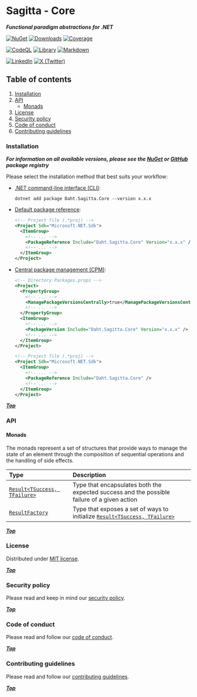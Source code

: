 # Sagitta - Core

***Functional paradigm abstractions for .NET***

[nuget-package-registry]: https://www.nuget.org/packages/Daht.Sagitta.Core

[![NuGet](https://img.shields.io/nuget/v/Daht.Sagitta.Core?style=for-the-badge&logo=nuget&logoColor=FFFFFF&label=NuGet&labelColor=000000&color=7950F2)][nuget-package-registry]
[![Downloads](https://img.shields.io/nuget/dt/Daht.Sagitta.Core?style=for-the-badge&logo=nuget&logoColor=FFFFFF&label=Downloads&labelColor=000000&color=7950F2)](https://www.nuget.org/stats/packages/Daht.Sagitta.Core?groupby=Version)
[![Coverage](https://img.shields.io/codecov/c/github/daht-x/sagitta-core?style=for-the-badge&logo=codecov&logoColor=FFFFFF&label=Coverage&labelColor=000000&color=7950F2)](https://app.codecov.io/gh/daht-x/sagitta-core)

[![CodeQL](https://img.shields.io/github/actions/workflow/status/daht-x/sagitta-core/codeql.yaml?style=for-the-badge&logo=github-actions&logoColor=FFFFFF&label=CodeQL&labelColor=000000)](https://github.com/daht-x/sagitta-core/actions/workflows/codeql.yaml)
[![Library](https://img.shields.io/github/actions/workflow/status/daht-x/sagitta-core/library.yaml?style=for-the-badge&logo=github-actions&logoColor=FFFFFF&label=Library&labelColor=000000)](https://github.com/daht-x/sagitta-core/actions/workflows/library.yaml)
[![Markdown](https://img.shields.io/github/actions/workflow/status/daht-x/sagitta-core/markdown.yaml?style=for-the-badge&logo=github-actions&logoColor=FFFFFF&label=Markdown&labelColor=000000)](https://github.com/daht-x/sagitta-core/actions/workflows/markdown.yaml)

[![LinkedIn](https://img.shields.io/badge/LinkedIn-000000?style=for-the-badge&logo=linkedin&logoColor=FFFFFF)](https://www.linkedin.com/in/daht-x)
[![X (Twitter)](https://img.shields.io/badge/X%20(Twitter)-000000?style=for-the-badge&logo=x&logoColor=FFFFFF)](https://twitter.com/_daht_x)

## Table of contents

1. [Installation](#installation)
2. [API](#api)
   - [Monads](#monads)
3. [License](#license)
4. [Security policy](#security-policy)
5. [Code of conduct](#code-of-conduct)
6. [Contributing guidelines](#contributing-guidelines)

### Installation

***For information on all available versions, please see the [NuGet][nuget-package-registry] or [GitHub](https://github.com/daht-x/sagitta-core/pkgs/nuget/Daht.Sagitta.Core) package registry***

Please select the installation method that best suits your workflow:

- [.NET command-line interface (CLI)](https://learn.microsoft.com/en-us/dotnet/core/tools):

  ```shell
  dotnet add package Daht.Sagitta.Core --version x.x.x
  ```

- [Default package reference](https://learn.microsoft.com/en-us/nuget/consume-packages/package-references-in-project-files):

  ```xml
  <!-- Project file (.*proj) -->
  <Project Sdk="Microsoft.NET.Sdk">
    <ItemGroup>
      <!-- ... -->
      <PackageReference Include="Daht.Sagitta.Core" Version="x.x.x" />
      <!-- ... -->
    </ItemGroup>
  </Project>
  ```

- [Central package management (CPM)](https://learn.microsoft.com/en-us/nuget/consume-packages/central-package-management):

  ```xml
  <!-- Directory.Packages.props -->
  <Project>
    <PropertyGroup>
      <!-- ... -->
      <ManagePackageVersionsCentrally>true</ManagePackageVersionsCentrally>
      <!-- ... -->
    </PropertyGroup>
    <ItemGroup>
      <!-- ... -->
      <PackageVersion Include="Daht.Sagitta.Core" Version="x.x.x" />
      <!-- ... -->
    </ItemGroup>
  </Project>
  ```

  ```xml
  <!-- Project file (.*proj) -->
  <Project Sdk="Microsoft.NET.Sdk">
    <ItemGroup>
      <!-- ... -->
      <PackageReference Include="Daht.Sagitta.Core" />
      <!-- ... -->
    </ItemGroup>
  </Project>
  ```

***[Top](#sagitta---core)***

### API

#### Monads

The monads represent a set of structures that provide ways to manage the state of an element through the composition of sequential operations and the handling of side effects.

[result]: https://github.com/daht-x/sagitta-core/blob/main/documentation/monads/result.md
[result-factory]: https://github.com/daht-x/sagitta-core/blob/main/documentation/monads/result-factory.md

| Type                                   | Description                                                                                 |
|:---------------------------------------|:--------------------------------------------------------------------------------------------|
| [`Result<TSuccess, TFailure>`][result] | Type that encapsulates both the expected success and the possible failure of a given action |
| [`ResultFactory`][result-factory]      | Type that exposes a set of ways to initialize [`Result<TSuccess, TFailure>`][result]        |

***[Top](#sagitta---core)***

### License

Distributed under [MIT license](https://github.com/daht-x/sagitta-core/blob/main/license).

***[Top](#sagitta---core)***

### Security policy

Please read and keep in mind our [security policy](https://github.com/daht-x/sagitta-core/blob/main/security.md).

***[Top](#sagitta---core)***

### Code of conduct

Please read and follow our [code of conduct](https://github.com/daht-x/sagitta-core/blob/main/code-of-conduct.md).

***[Top](#sagitta---core)***

### Contributing guidelines

Please read and follow our [contributing guidelines](https://github.com/daht-x/sagitta-core/blob/main/contributing.md).

***[Top](#sagitta---core)***
